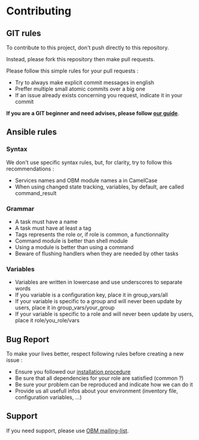 Contributing
============

GIT rules
---------

To contribute to this project, don't push directly to this repository.

Instead, please fork this repository then make pull requests.

Please follow this simple rules for your pull requests :

* Try to always make explicit commit messages in english
* Preffer multiple small atomic commits over a big one
* If an issue already exists concerning you request, indicate it in your commit

__If you are a GIT beginner and need advises, please follow [our guide]__.

Ansible rules
-------------

### Syntax

We don't use specific syntax rules, but, for clarity, try to follow this recommendations :

* Services names and OBM module names a in CamelCase
* When using changed state tracking, variables, by default, are called command_result

### Grammar

* A task must have a name
* A task must have at least a tag
* Tags represents the role or, if role is common, a functionnality
* Command module is better than shell module
* Using a module is better than using a command
* Beware of flushing handlers when they are needed by other tasks

### Variables

* Variables are written in lowercase and use underscores to separate words
* If you variable is a configuration key, place it in group_vars/all
* If your variable is specific to a group and will never been update by users, place it in group_vars/your_group
* If your variable is specific to a role and will never been update by users, place it role/you_role/vars

Bug Report
----------

To make your lives better, respect following rules before creating a new issue :

* Ensure you followed our [installation procedure]
* Be sure that all dependencies for your role are satisfied (common ?)
* Be sure your problem can be reproduced and indicate how we can do it
* Provide us all usefull infos about your environment (inventory file, configuration variables, ...)

Support
-------

If you need support, please use [OBM mailing-list].

[installation procedure]: INSTALL.md "installation procedure"
[our guide]: docs/git_guide.md "our guide"
[OBM mailing-list]: http://list.obm.org/mailman/listinfo/obm "OBM mailing-list"

